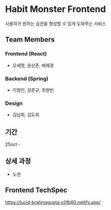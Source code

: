 # Habit Monster Frontend

사용자가 원하는 습관을 형성할 수 있게 도와주는 서비스

## Team Members

### Frontend (React)

- 오세명, 윤상준, 배재경

### Backend (Spring)

- 이정인, 강준규, 최원빈

### Design

- 김남희, 김도희

## 기간

25oct -

## 상세 과정

- 노션

## Frontend TechSpec

https://lucid-brahmagupta-c0fb60.netlify.app/
